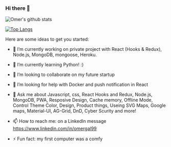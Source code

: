 ### Hi there 👋

![Omer's github stats](https://github-readme-stats.vercel.app/api?username=omergal99&count_private=true&show_icons=true&theme=solarized-dark)

[![Top Langs](https://github-readme-stats.vercel.app/api/top-langs/?username=omergal99&layout=compact)](https://github.com/anuraghazra/github-readme-stats)

Here are some ideas to get you started:

- 🔭 I’m currently working on private project with React (Hooks & Redux), Node.js, MongoDB, mongoose, Heroku.

- 🌱 I’m currently learning Python! :)

- 👯 I’m looking to collaborate on my future startup

- 🤔 I’m looking for help with Docker and push notification in React

- 💬 Ask me about Javascript, css, React Hooks and Redux, Node.js, MongoDB, PWA, Resposive Design, Cache memory, Offline Mode, Control Theme Color, Design, Product things, Useing SVG Maps, Google maps, Material-UI, AG-Grid, DnD, Cyber Scurity and more!

- 📫 How to reach me: on a LinkedIn message https://www.linkedin.com/in/omergal99

- ⚡ Fun fact: my first computer was a comfy

